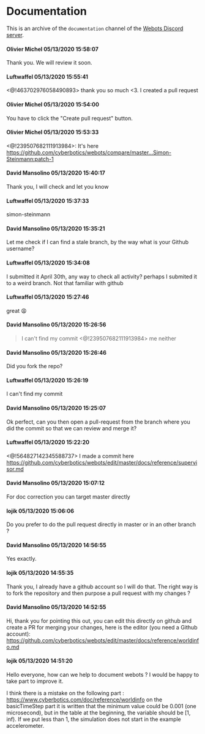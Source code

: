 # Documentation

This is an archive of the `documentation` channel of the [Webots Discord server](https://discordapp.com/invite/nTWbN9m).

#### Olivier Michel 05/13/2020 15:58:07
Thank you. We will review it soon.

#### Luftwaffel 05/13/2020 15:55:41
<@!463702976058490893>  thank you so much <3. I created a pull request

#### Olivier Michel 05/13/2020 15:54:00
You have to click the "Create pull request" button.

#### Olivier Michel 05/13/2020 15:53:33
<@!239507682111913984>: It's here https://github.com/cyberbotics/webots/compare/master...Simon-Steinmann:patch-1

#### David Mansolino 05/13/2020 15:40:17
Thank you, I will check and let you know

#### Luftwaffel 05/13/2020 15:37:33
simon-steinmann

#### David Mansolino 05/13/2020 15:35:21
Let me check if I can find a stale branch, by the way what is your Github username?

#### Luftwaffel 05/13/2020 15:34:08
I submitted it April 30th, any way to check all activity? perhaps I submited it to a weird branch. Not that familiar with github

#### Luftwaffel 05/13/2020 15:27:46
great 😩

#### David Mansolino 05/13/2020 15:26:56
> I can't find my commit
<@!239507682111913984> me neither

#### David Mansolino 05/13/2020 15:26:46
Did you fork the repo?

#### Luftwaffel 05/13/2020 15:26:19
I can't find my commit

#### David Mansolino 05/13/2020 15:25:07
Ok perfect, can you then open a pull-request from the branch where you did the commit so that we can review and merge it?

#### Luftwaffel 05/13/2020 15:22:20
<@!564827142345588737>  I made a commit here https://github.com/cyberbotics/webots/edit/master/docs/reference/supervisor.md

#### David Mansolino 05/13/2020 15:07:12
For doc correction you can target master directly

#### lojik 05/13/2020 15:06:06
Do you prefer to do the pull request directly in master or in an other branch ?

#### David Mansolino 05/13/2020 14:56:55
Yes exactly.

#### lojik 05/13/2020 14:55:35
Thank you, I already have a github account so I will do that. The right way is to fork the repository and then purpose a pull request with my changes ?

#### David Mansolino 05/13/2020 14:52:55
Hi, thank you for pointing this out, you can edit this directly on github and create a PR for merging your changes, here is the editor (you need a Github account): https://github.com/cyberbotics/webots/edit/master/docs/reference/worldinfo.md

#### lojik 05/13/2020 14:51:20
Hello everyone, how can we help to document webots ? I would be happy to take part to improve it.

I think there is a mistake on the following part : https://www.cyberbotics.com/doc/reference/worldinfo on the basicTimeStep part it is written that the minimum value could be 0.001 (one microsecond), but in the table at the beginning, the variable should be [1, inf). If we put less than 1, the simulation does not start in the example accelerometer.

